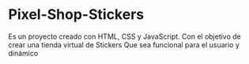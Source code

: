 # Pixel-Shop-Stickers
Es un proyecto creado con HTML, CSS y JavaScript. Con el objetivo de crear una tienda virtual de Stickers Que sea funcional para el usuario y dinámico 
